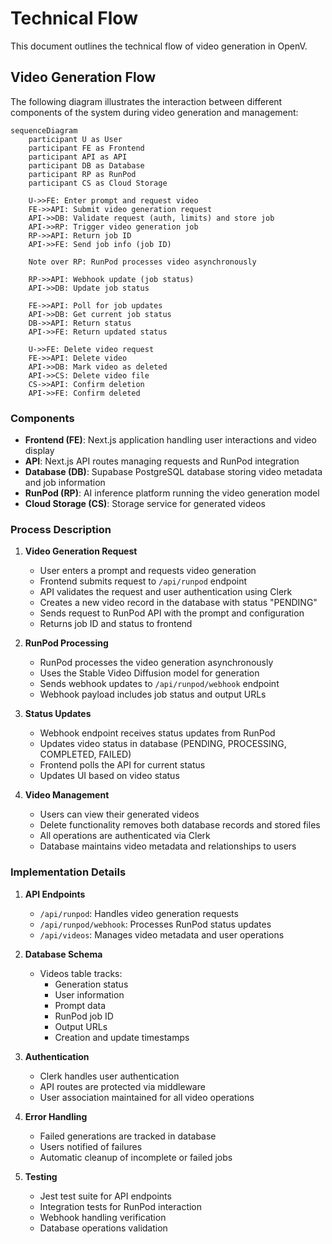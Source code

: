 # Technical Flow

This document outlines the technical flow of video generation in OpenV.

## Video Generation Flow

The following diagram illustrates the interaction between different components of the system during
video generation and management:

```mermaid
sequenceDiagram
    participant U as User
    participant FE as Frontend
    participant API as API
    participant DB as Database
    participant RP as RunPod
    participant CS as Cloud Storage

    U->>FE: Enter prompt and request video
    FE->>API: Submit video generation request
    API->>DB: Validate request (auth, limits) and store job
    API->>RP: Trigger video generation job
    RP->>API: Return job ID
    API->>FE: Send job info (job ID)

    Note over RP: RunPod processes video asynchronously

    RP->>API: Webhook update (job status)
    API->>DB: Update job status

    FE->>API: Poll for job updates
    API->>DB: Get current job status
    DB->>API: Return status
    API->>FE: Return updated status

    U->>FE: Delete video request
    FE->>API: Delete video
    API->>DB: Mark video as deleted
    API->>CS: Delete video file
    CS->>API: Confirm deletion
    API->>FE: Confirm deleted
```

### Components

- **Frontend (FE)**: Next.js application handling user interactions and video display
- **API**: Next.js API routes managing requests and RunPod integration
- **Database (DB)**: Supabase PostgreSQL database storing video metadata and job information
- **RunPod (RP)**: AI inference platform running the video generation model
- **Cloud Storage (CS)**: Storage service for generated videos

### Process Description

1. **Video Generation Request**

    - User enters a prompt and requests video generation
    - Frontend submits request to `/api/runpod` endpoint
    - API validates the request and user authentication using Clerk
    - Creates a new video record in the database with status "PENDING"
    - Sends request to RunPod API with the prompt and configuration
    - Returns job ID and status to frontend

2. **RunPod Processing**

    - RunPod processes the video generation asynchronously
    - Uses the Stable Video Diffusion model for generation
    - Sends webhook updates to `/api/runpod/webhook` endpoint
    - Webhook payload includes job status and output URLs

3. **Status Updates**

    - Webhook endpoint receives status updates from RunPod
    - Updates video status in database (PENDING, PROCESSING, COMPLETED, FAILED)
    - Frontend polls the API for current status
    - Updates UI based on video status

4. **Video Management**
    - Users can view their generated videos
    - Delete functionality removes both database records and stored files
    - All operations are authenticated via Clerk
    - Database maintains video metadata and relationships to users

### Implementation Details

1. **API Endpoints**

    - `/api/runpod`: Handles video generation requests
    - `/api/runpod/webhook`: Processes RunPod status updates
    - `/api/videos`: Manages video metadata and user operations

2. **Database Schema**

    - Videos table tracks:
        - Generation status
        - User information
        - Prompt data
        - RunPod job ID
        - Output URLs
        - Creation and update timestamps

3. **Authentication**

    - Clerk handles user authentication
    - API routes are protected via middleware
    - User association maintained for all video operations

4. **Error Handling**

    - Failed generations are tracked in database
    - Users notified of failures
    - Automatic cleanup of incomplete or failed jobs

5. **Testing**
    - Jest test suite for API endpoints
    - Integration tests for RunPod interaction
    - Webhook handling verification
    - Database operations validation
